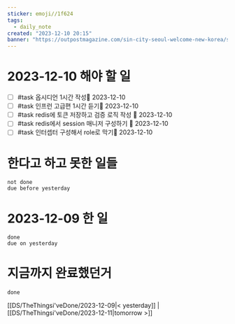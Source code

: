 ```yaml
---
sticker: emoji//1f624
tags:
  - daily_note
created: "2023-12-10 20:15"
banner: "https://outpostmagazine.com/sin-city-seoul-welcome-new-korea/seoul-skyline-photo/"
---
```


# 2023-12-10 해야 할 일

- [ ] #task 옵시디언 1시간 작성📅 2023-12-10
- [ ] #task 인프런 고급편 1시간 듣기📅 2023-12-10
- [ ] #task redis에 토큰 저장하고 검증 로직 작성 📅 2023-12-10
- [ ] #task redis에서 session 매니저 구성하기 📅 2023-12-10 
- [ ] #task 인터셉터 구성해서 role로 막기📅 2023-12-10

# 한다고 하고 못한 일들
```tasks
not done
due before yesterday
```
# 2023-12-09 한 일
```tasks
done
due on yesterday
```
# 지금까지 완료했던거 
```tasks
done
```
[[DS/TheThingsi'veDone/2023-12-09|< yesterday]] | [[DS/TheThingsi'veDone/2023-12-11|tomorrow >]]